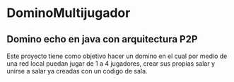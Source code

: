 # DominoMultijugador
## Domino echo en java con arquitectura P2P
Este proyecto tiene como objetivo hacer un domino en el cual por medio de una red local puedan jugar de 1 a 4 jugadores, crear sus propias salar y unirse a salar ya creadas con un codigo de sala. 
